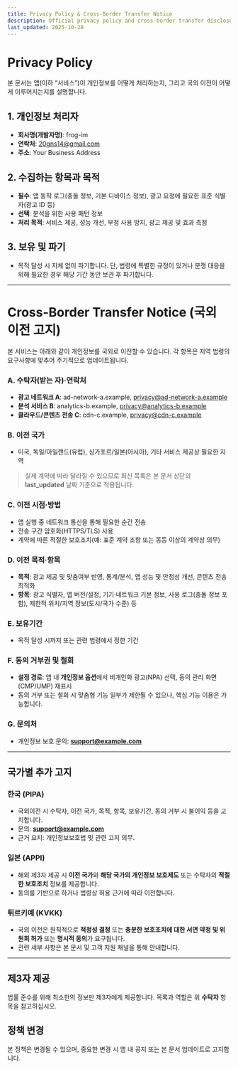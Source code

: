 ```yaml
---
title: Privacy Policy & Cross-Border Transfer Notice
description: Official privacy policy and cross-border transfer disclosures for the app.
last_updated: 2025-10-28
---
```


# Privacy Policy

본 문서는 앱(이하 “서비스”)이 개인정보를 어떻게 처리하는지, 그리고 국외 이전이 어떻게 이루어지는지를 설명합니다.

## 1. 개인정보 처리자
- **회사명(개발자명)**: frog-im
- **연락처**: 20gns14@gmail.com  
- **주소**: Your Business Address

## 2. 수집하는 항목과 목적
- **필수**: 앱 동작 로그(충돌 정보, 기본 디바이스 정보), 광고 요청에 필요한 표준 식별자(광고 ID 등)  
- **선택**: 분석을 위한 사용 패턴 정보  
- **처리 목적**: 서비스 제공, 성능 개선, 부정 사용 방지, 광고 제공 및 효과 측정

## 3. 보유 및 파기
- 목적 달성 시 지체 없이 파기합니다. 단, 법령에 특별한 규정이 있거나 분쟁 대응을 위해 필요한 경우 해당 기간 동안 보관 후 파기합니다.

---

# Cross-Border Transfer Notice (국외 이전 고지)

본 서비스는 아래와 같이 개인정보를 국외로 이전할 수 있습니다. 각 항목은 지역 법령의 요구사항에 맞추어 주기적으로 업데이트됩니다.

### A. 수탁자(받는 자)·연락처
- **광고 네트워크 A**: ad-network-a.example, privacy@ad-network-a.example  
- **분석 서비스 B**: analytics-b.example, privacy@analytics-b.example  
- **클라우드/콘텐츠 전송 C**: cdn-c.example, privacy@cdn-c.example

### B. 이전 국가
- 미국, 독일/아일랜드(유럽), 싱가포르/일본(아시아), 기타 서비스 제공상 필요한 지역  
> 실제 계약에 따라 달라질 수 있으므로 최신 목록은 본 문서 상단의 **last_updated** 날짜 기준으로 적용됩니다.

### C. 이전 시점·방법
- 앱 실행 중 네트워크 통신을 통해 필요한 순간 전송  
- 전송 구간 암호화(HTTPS/TLS) 사용  
- 계약에 따른 적절한 보호조치(예: 표준 계약 조항 또는 동등 이상의 계약상 의무)

### D. 이전 목적·항목
- **목적**: 광고 제공 및 맞춤여부 반영, 통계/분석, 앱 성능 및 안정성 개선, 콘텐츠 전송 최적화  
- **항목**: 광고 식별자, 앱 버전/설정, 기기·네트워크 기본 정보, 사용 로그(충돌 정보 포함), 제한적 위치/지역 정보(도시/국가 수준) 등

### E. 보유기간
- 목적 달성 시까지 또는 관련 법령에서 정한 기간

### F. 동의 거부권 및 철회
- **설정 경로**: 앱 내 **개인정보 옵션**에서 비개인화 광고(NPA) 선택, 동의 관리 화면(CMP/UMP) 재표시  
- 동의 거부 또는 철회 시 맞춤형 기능 일부가 제한될 수 있으나, 핵심 기능 이용은 가능합니다.

### G. 문의처
- 개인정보 보호 문의: **support@example.com**

---

## 국가별 추가 고지

### 한국 (PIPA)
- 국외이전 시 수탁자, 이전 국가, 목적, 항목, 보유기간, 동의 거부 시 불이익 등을 고지합니다.  
- 문의: **support@example.com**  
- 근거 요지: 개인정보보호법 및 관련 고지 의무.

### 일본 (APPI)
- 해외 제3자 제공 시 **이전 국가**와 **해당 국가의 개인정보 보호제도** 또는 수탁자의 **적절한 보호조치** 정보를 제공합니다.  
- 동의를 기반으로 하거나 법령상 허용 근거에 따라 이전합니다.

### 튀르키예 (KVKK)
- 국외 이전은 원칙적으로 **적정성 결정** 또는 **충분한 보호조치에 대한 서면 약정 및 위원회 허가** 또는 **명시적 동의**가 요구됩니다.  
- 관련 세부 사항은 본 문서 및 고객 지원 채널을 통해 안내합니다.

---

## 제3자 제공
법률 준수를 위해 최소한의 정보만 제3자에게 제공합니다. 목록과 역할은 위 **수탁자** 항목을 참고하십시오.

## 정책 변경
본 정책은 변경될 수 있으며, 중요한 변경 시 앱 내 공지 또는 본 문서 업데이트로 고지합니다.


